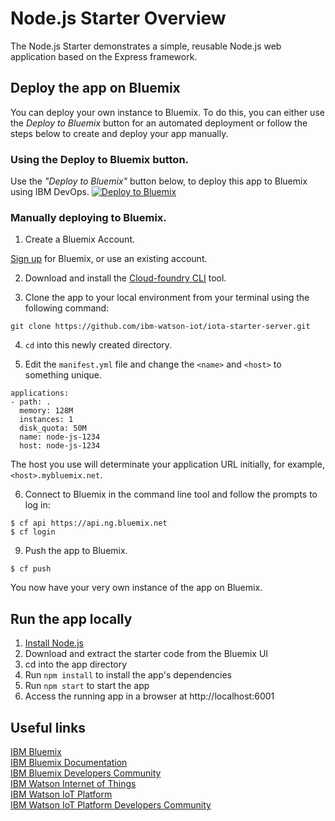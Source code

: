 # Node.js Starter Overview

The Node.js Starter demonstrates a simple, reusable Node.js web application based on the Express framework.

## Deploy the app on Bluemix
You can deploy your own instance to Bluemix.
To do this, you can either use the _Deploy to Bluemix_ button for an automated deployment or follow the steps below to create and deploy your app manually.

### Using the Deploy to Bluemix button.
Use the *"Deploy to Bluemix"* button below, to deploy this app to Bluemix using IBM DevOps.
[![Deploy to Bluemix](https://bluemix.net/deploy/button.png)](https://bluemix.net/deploy?repository=https://github.com/dahukanna/deployToBluemix.git)

### Manually deploying to Bluemix.

1. Create a Bluemix Account.

  [Sign up][bluemix_signup_url] for Bluemix, or use an existing account.

2. Download and install the [Cloud-foundry CLI][cloud_foundry_url] tool.

3. Clone the app to your local environment from your terminal using the following command:

  ```
  git clone https://github.com/ibm-watson-iot/iota-starter-server.git
  ```

4. `cd` into this newly created directory.

5. Edit the `manifest.yml` file and change the `<name>` and `<host>` to something unique.

  ```
  applications:
  - path: .
    memory: 128M
    instances: 1
    disk_quota: 50M
    name: node-js-1234
    host: node-js-1234
  ```
  The host you use will determinate your application URL initially, for example, `<host>.mybluemix.net`.

6. Connect to Bluemix in the command line tool and follow the prompts to log in:

  ```
  $ cf api https://api.ng.bluemix.net
  $ cf login
  ```

9. Push the app to Bluemix.

  ```
  $ cf push
  ```

You now have your very own instance of the app on Bluemix.  


## Run the app locally
1. [Install Node.js][]
2. Download and extract the starter code from the Bluemix UI
3. cd into the app directory
4. Run `npm install` to install the app's dependencies
5. Run `npm start` to start the app
6. Access the running app in a browser at http://localhost:6001

[Install Node.js]: https://nodejs.org/en/download/

## Useful links
[IBM Bluemix](https://bluemix.net/)  
[IBM Bluemix Documentation](https://www.ng.bluemix.net/docs/)  
[IBM Bluemix Developers Community](http://developer.ibm.com/bluemix)  
[IBM Watson Internet of Things](http://www.ibm.com/internet-of-things/)  
[IBM Watson IoT Platform](http://www.ibm.com/internet-of-things/iot-solutions/watson-iot-platform/)   
[IBM Watson IoT Platform Developers Community](https://developer.ibm.com/iotplatform/)

[bluemix_dashboard_url]: https://console.ng.bluemix.net/dashboard/
[bluemix_signup_url]: https://console.ng.bluemix.net/registration/
[cloud_foundry_url]: https://github.com/cloudfoundry/cli
